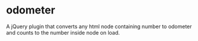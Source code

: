 # odometer
A jQuery plugin that converts any html node containing number to odometer and counts to the number inside node on load.
